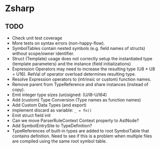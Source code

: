 ﻿# Zsharp

## TODO

- Check unit test coverage
- More tests on syntax errors (non-happy-flow).
- SymbolTables contain nested symbols (e.g. field names of structs) without scope/owner identifier.
- Struct (Template) usage does not correctly setup the instantiated type (template parameters) and the instance (field initializations)
- Expression Operators may need to increase the resulting type (U8 * U8 = U16). 
    RetVal of operator overload determines resulting type.
- Resolve Expression operators to (intrinsic or custom) function names.
- Remove parent from TypeReference and share instances (instead of copy).
- Emit integer type sizes (un)signed: (U/I8-U/I64)
- Add (custom) Type Conversion (Type names as function names)
- Add Custom Data Types (and export)
- implement discard as variable: `_ = fn()`
- Emit struct field init
- Can we move ParserRuleContext Context property to AstNode?
- Add SymbolEntrySite to TypeDefinition?
- TypeReferences of built-in types are added to root SymbolTable that contains definition.
    Need to see if this is a problem when multiple files are compiled using the same root symbol table.
